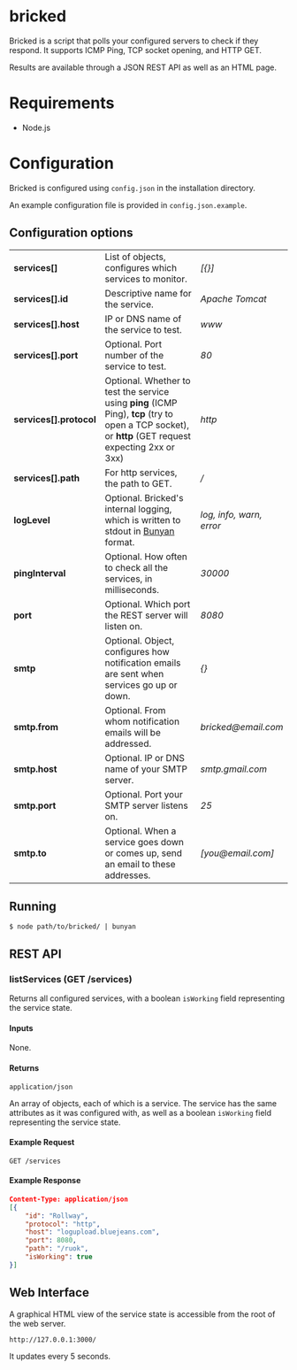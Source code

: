 bricked
=======

Bricked is a script that polls your configured servers to check if they respond. It supports ICMP Ping, TCP socket opening, and HTTP GET.

Results are available through a JSON REST API as well as an HTML page.

# Requirements

* Node.js

# Configuration

Bricked is configured using `config.json` in the installation directory.

An example configuration file is provided in `config.json.example`.

## Configuration options

<table>
  <tr>
	<td><strong>services[]</strong></td>
	<td>List of objects, configures which services to monitor.</td>
	<td><em>[{}]</em></td>
  </tr>
  <tr>
	<td><strong>services[].id</strong></td>
	<td>Descriptive name for the service.</td>
	<td><em>Apache Tomcat</em></td>
  </tr>
  <tr>
	<td><strong>services[].host</strong></td>
	<td>IP or DNS name of the service to test.</td>
	<td><em>www</em></td>
  </tr>
  <tr>
	<td><strong>services[].port</strong></td>
	<td>Optional. Port number of the service to test.</td>
	<td><em>80</em></td>
  </tr>
  <tr>
	<td><strong>services[].protocol</strong></td>
	<td>Optional. Whether to test the service using <strong>ping</strong> (ICMP Ping), <strong>tcp</strong> (try to open a TCP socket), or <strong>http</strong> (GET request expecting 2xx or 3xx)</td>
	<td><em>http</em></td>
  </tr>
  <tr>
	<td><strong>services[].path</strong></td>
	<td>For http services, the path to GET.</td>
	<td><em>/</em></td>
  </tr>
  <tr>
	<td><strong>logLevel</strong></td>
	<td>Optional. Bricked's internal logging, which is written to stdout in <a href="https://github.com/trentm/node-bunyan">Bunyan</a> format.</td>
	<td><em>log, info, warn, error</em></td>
  </tr>
  <tr>
	<td><strong>pingInterval</strong></td>
	<td>Optional. How often to check all the services, in milliseconds.</td>
	<td><em>30000</em></td>
  </tr>
  <tr>
	<td><strong>port</strong></td>
	<td>Optional. Which port the REST server will listen on.</td>
	<td><em>8080</em></td>
  </tr>
  <tr>
	<td><strong>smtp</strong></td>
	<td>Optional. Object, configures how notification emails are sent when services go up or down.</td>
	<td><em>{}</em></td>
  <tr>
	<td><strong>smtp.from</strong></td>
	<td>Optional. From whom notification emails will be addressed.</td>
	<td><em>bricked@email.com</em></td>
  </tr>
  <tr>
	<td><strong>smtp.host</strong></td>
	<td>Optional. IP or DNS name of your SMTP server.</td>
	<td><em>smtp.gmail.com</em></td>
  </tr>
  <tr>
	<td><strong>smtp.port</strong></td>
	<td>Optional. Port your SMTP server listens on.</td>
	<td><em>25</em></td>
  </tr>
  <tr>
	<td><strong>smtp.to</strong></td>
	<td>Optional. When a service goes down or comes up, send an email to these addresses.</td>
	<td><em>[you@email.com]</em></td>
  </tr>
</table>

## Running

    $ node path/to/bricked/ | bunyan

## REST API

### listServices (GET /services)

Returns all configured services, with a boolean `isWorking` field representing the service state.

#### Inputs

None.

#### Returns

`application/json`

An array of objects, each of which is a service. The service has the same attributes as it was configured with, as well as a boolean `isWorking` field representing the service state.

#### Example Request

    GET /services

#### Example Response

```json
Content-Type: application/json
[{
    "id": "Rollway",
	"protocol": "http",
	"host": "logupload.bluejeans.com",
	"port": 8080,
	"path": "/ruok",
	"isWorking": true
}]
```

## Web Interface

A graphical HTML view of the service state is accessible from the root of the web server.

    http://127.0.0.1:3000/

It updates every 5 seconds.
